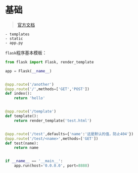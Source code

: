 # 基础

> [官方文档](https://flask.palletsprojects.com/en/1.1.x/)

```dir
- templates
- static
- app.py
```



`flask`程序基本模板：

```python
from flask import Flask, render_template

app = Flask(__name__)


@app.route('/another')
@app.route('/',methods=['GET','POST'])
def index():
    return 'hello'


@app.route('/template')
def template():
    return render_template('test.html')


@app.route('/test',defaults={'name':'这是默认的值，防止404'})
@app.route('/test/<name>',methods=['GET'])
def test(name):
    return name


if __name__ == '__main__':
    app.run(host='0.0.0.0', port=8888)

```

